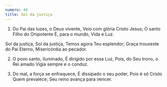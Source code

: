 ```yaml
---
numero: 44
title: Sol da justiça
---
```

1. Do Pai das luzes, o Deus vivente,
Veio com glória Cristo Jesus;
O santo Filho do Onipotente
É, para o mundo, Vida e Luz.

Sol da justiça, Sol da justiça,
Temos agora Teu esplendor;
Graça trouxeste do Pai Eterno,
Misericórdia ao pecador.

2. O povo santo, iluminado,
É dirigido por essa Luz,
Pois, do Seu trono, o Rei amado
Vigia sempre e o conduz.

3. Do mal, a força se enfraquece,
É dissipado o seu poder,
Pois é só Cristo Quem prevalece;
Seu reino avança para vencer.
